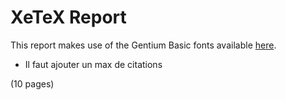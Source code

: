 XeTeX Report
============

This report makes use of the Gentium Basic 
fonts available [here](http://scripts.sil.org/cms/scripts/page.php?item_id=Gentium_basic).

- Il faut ajouter un max de citations

(10 pages)
